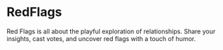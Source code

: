 # RedFlags
Red Flags is all about the playful exploration of relationships. Share your insights, cast votes, and uncover red flags with a touch of humor. 
